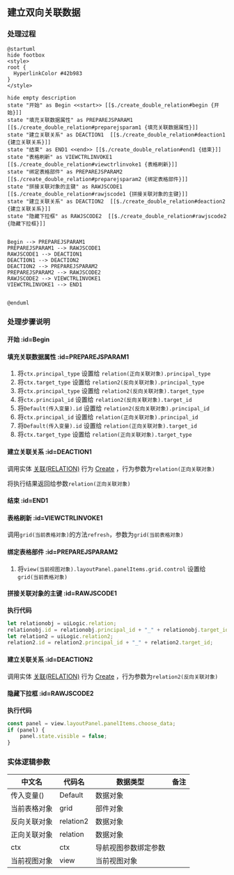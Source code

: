 ## 建立双向关联数据 <!-- {docsify-ignore-all} -->

   

### 处理过程

```plantuml
@startuml
hide footbox
<style>
root {
  HyperlinkColor #42b983
}
</style>

hide empty description
state "开始" as Begin <<start>> [[$./create_double_relation#begin {开始}]]
state "填充关联数据属性" as PREPAREJSPARAM1  [[$./create_double_relation#preparejsparam1 {填充关联数据属性}]]
state "建立关联关系" as DEACTION1  [[$./create_double_relation#deaction1 {建立关联关系}]]
state "结束" as END1 <<end>> [[$./create_double_relation#end1 {结束}]]
state "表格刷新" as VIEWCTRLINVOKE1  [[$./create_double_relation#viewctrlinvoke1 {表格刷新}]]
state "绑定表格部件" as PREPAREJSPARAM2  [[$./create_double_relation#preparejsparam2 {绑定表格部件}]]
state "拼接关联对象的主键" as RAWJSCODE1  [[$./create_double_relation#rawjscode1 {拼接关联对象的主键}]]
state "建立关联关系" as DEACTION2  [[$./create_double_relation#deaction2 {建立关联关系}]]
state "隐藏下拉框" as RAWJSCODE2  [[$./create_double_relation#rawjscode2 {隐藏下拉框}]]


Begin --> PREPAREJSPARAM1
PREPAREJSPARAM1 --> RAWJSCODE1
RAWJSCODE1 --> DEACTION1
DEACTION1 --> DEACTION2
DEACTION2 --> PREPAREJSPARAM2
PREPAREJSPARAM2 --> RAWJSCODE2
RAWJSCODE2 --> VIEWCTRLINVOKE1
VIEWCTRLINVOKE1 --> END1


@enduml
```


### 处理步骤说明

#### 开始 :id=Begin




#### 填充关联数据属性 :id=PREPAREJSPARAM1



1. 将`ctx.principal_type` 设置给  `relation(正向关联对象).principal_type`
2. 将`ctx.target_type` 设置给  `relation2(反向关联对象).principal_type`
3. 将`ctx.principal_type` 设置给  `relation2(反向关联对象).target_type`
4. 将`ctx.principal_id` 设置给  `relation2(反向关联对象).target_id`
5. 将`Default(传入变量).id` 设置给  `relation2(反向关联对象).principal_id`
6. 将`ctx.principal_id` 设置给  `relation(正向关联对象).principal_id`
7. 将`Default(传入变量).id` 设置给  `relation(正向关联对象).target_id`
8. 将`ctx.target_type` 设置给  `relation(正向关联对象).target_type`

#### 建立关联关系 :id=DEACTION1



调用实体 [关联(RELATION)](module/Base/Relation.md) 行为 [Create](module/Base/Relation#行为) ，行为参数为`relation(正向关联对象)`

将执行结果返回给参数`relation(正向关联对象)`

#### 结束 :id=END1




#### 表格刷新 :id=VIEWCTRLINVOKE1



调用`grid(当前表格对象)`的方法`refresh`，参数为`grid(当前表格对象)`
#### 绑定表格部件 :id=PREPAREJSPARAM2



1. 将`view(当前视图对象).layoutPanel.panelItems.grid.control` 设置给  `grid(当前表格对象)`

#### 拼接关联对象的主键 :id=RAWJSCODE1



<p class="panel-title"><b>执行代码</b></p>

```javascript
let relationobj = uiLogic.relation;
relationobj.id = relationobj.principal_id + "_" + relationobj.target_id;
let relation2 = uiLogic.relation2;
relation2.id = relation2.principal_id + "_" + relation2.target_id;

```

#### 建立关联关系 :id=DEACTION2



调用实体 [关联(RELATION)](module/Base/Relation.md) 行为 [Create](module/Base/Relation#行为) ，行为参数为`relation2(反向关联对象)`

#### 隐藏下拉框 :id=RAWJSCODE2



<p class="panel-title"><b>执行代码</b></p>

```javascript
const panel = view.layoutPanel.panelItems.choose_data;
if (panel) {
    panel.state.visible = false;
}
```



### 实体逻辑参数

|    中文名   |    代码名    |  数据类型      |备注 |
| --------| --------| --------  | --------   |
|传入变量(<i class="fa fa-check"/></i>)|Default|数据对象||
|当前表格对象|grid|部件对象||
|反向关联对象|relation2|数据对象||
|正向关联对象|relation|数据对象||
|ctx|ctx|导航视图参数绑定参数||
|当前视图对象|view|当前视图对象||
